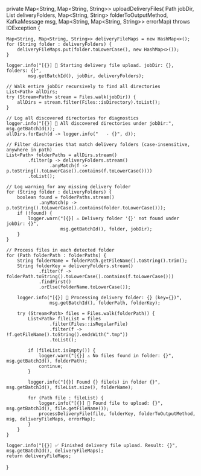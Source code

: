 private Map<String, Map<String, String>> uploadDeliveryFiles(
        Path jobDir,
        List<String> deliveryFolders,
        Map<String, String> folderToOutputMethod,
        KafkaMessage msg,
        Map<String, Map<String, String>> errorMap) throws IOException {

    Map<String, Map<String, String>> deliveryFileMaps = new HashMap<>();
    for (String folder : deliveryFolders) {
        deliveryFileMaps.put(folder.toLowerCase(), new HashMap<>());
    }

    logger.info("[{}] 🚀 Starting delivery file upload. jobDir: {}, folders: {}",
            msg.getBatchId(), jobDir, deliveryFolders);

    // Walk entire jobDir recursively to find all directories
    List<Path> allDirs;
    try (Stream<Path> stream = Files.walk(jobDir)) {
        allDirs = stream.filter(Files::isDirectory).toList();
    }

    // Log all discovered directories for diagnostics
    logger.info("[{}] 📂 All discovered directories under jobDir:", msg.getBatchId());
    allDirs.forEach(d -> logger.info("   - {}", d));

    // Filter directories that match delivery folders (case-insensitive, anywhere in path)
    List<Path> folderPaths = allDirs.stream()
            .filter(p -> deliveryFolders.stream()
                    .anyMatch(f -> p.toString().toLowerCase().contains(f.toLowerCase())))
            .toList();

    // Log warning for any missing delivery folder
    for (String folder : deliveryFolders) {
        boolean found = folderPaths.stream()
                .anyMatch(p -> p.toString().toLowerCase().contains(folder.toLowerCase()));
        if (!found) {
            logger.warn("[{}] ⚠️ Delivery folder '{}' not found under jobDir: {}", 
                        msg.getBatchId(), folder, jobDir);
        }
    }

    // Process files in each detected folder
    for (Path folderPath : folderPaths) {
        String folderName = folderPath.getFileName().toString().trim();
        String folderKey = deliveryFolders.stream()
                .filter(f -> folderPath.toString().toLowerCase().contains(f.toLowerCase()))
                .findFirst()
                .orElse(folderName.toLowerCase());

        logger.info("[{}] 🔎 Processing delivery folder: {} (key={})", 
                    msg.getBatchId(), folderPath, folderKey);

        try (Stream<Path> files = Files.walk(folderPath)) {
            List<Path> fileList = files
                    .filter(Files::isRegularFile)
                    .filter(f -> !f.getFileName().toString().endsWith(".tmp"))
                    .toList();

            if (fileList.isEmpty()) {
                logger.warn("[{}] ⚠️ No files found in folder: {}", msg.getBatchId(), folderPath);
                continue;
            }

            logger.info("[{}] Found {} file(s) in folder {}", msg.getBatchId(), fileList.size(), folderName);

            for (Path file : fileList) {
                logger.info("[{}] 📂 Found file to upload: {}", msg.getBatchId(), file.getFileName());
                processDeliveryFile(file, folderKey, folderToOutputMethod, msg, deliveryFileMaps, errorMap);
            }
        }
    }

    logger.info("[{}] ✅ Finished delivery file upload. Result: {}", msg.getBatchId(), deliveryFileMaps);
    return deliveryFileMaps;
}
